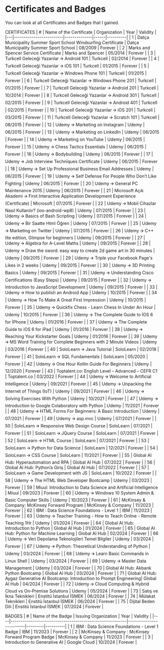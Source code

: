 # Certificates and Badges
You can look at all Certificates and Badges that I gained.

CERTIFICATES
| # | Name of the Certificate | Organization | Year | Validity |
|---|-------------------------|--------------|------|----------|
| 1 | Datça Municipality Summer Sport School Windsurfing Certificate | Datça Municipality Summer Sport School | 08/2009 | Forever |
| 2 | Marks and Spencer Service Certificate | Marks and Spencer | 05/2014 | Forever |
| 3 | Turkcell Geleceği Yazanlar 🡪 Android 101 | Turkcell | 02/2014 | Forever |
| 4 | Turkcell Geleceği Yazanlar 🡪 iOS 101 | Turkcell | 01/2015 | Forever |
| 5 | Turkcell Geleceği Yazanlar 🡪 Windows Phone 101 | Turkcell | 01/2015 | Forever |
| 6 | Turkcell Geleceği Yazanlar 🡪 Windows Phone 201 | Turkcell | 01/2015 | Forever |
| 7 | Turkcell Geleceği Yazanlar 🡪 Android 201 | Turkcell | 10/2014 | Forever |
| 8 | Turkcell Geleceği Yazanlar 🡪 Android 301 | Turkcell | 02/2015 | Forever |
| 9 | Turkcell Geleceği Yazanlar 🡪 Android 401 | Turkcell | 02/2015 | Forever |
| 10 | Turkcell Geleceği Yazanlar 🡪 iOS 201 | Turkcell | 03/2015 | Forever |
| 11 | Turkcell Geleceği Yazanlar 🡪 Scratch 101 | Turkcell | 08/2015 | Forever |
| 12 | Udemy 🡪 Marketing on Instagram | Udemy | 06/2015 | Forever |
| 13 | Udemy 🡪 Marketing on LinkedIn | Udemy | 06/2015 | Forever |
| 14 | Udemy 🡪 Marketing on YouTube | Udemy | 06/2015 | Forever |
| 15 | Udemy 🡪 Chess Tactics Essentials | Udemy | 06/2015 | Forever |
| 16 | Udemy 🡪 Bodybuilding | Udemy | 06/2015 | Forever |
| 17 | Udemy 🡪 Job Interview Techniques Certificate | Udemy | 06/2015 | Forever |
| 18 | Udemy 🡪 Set Up Professional Business Email Addresses | Udemy | 06/2015 | Forever |
| 19 | Udemy 🡪 Self Defense For People Who Don’t Like Fighting | Udemy | 06/2015 | Forever |
| 20 | Udemy 🡪 General PC Maintenance 2015 | Udemy | 06/2015 | Forever |
| 21 | Microsoft Açık Akademi 🡪 First Interactive Application Development Experience (Certificate) | Microsoft | 07/2015 | Forever |
| 22 | Udemy 🡪 Mobil Cihazlar Nasıl Kullanılır? (ios-android-wp8) | Udemy | 07/2015 | Forever |
| 23 | Udemy 🡪 Basics of Bash Scripting | Udemy | 07/2015 | Forever |
| 24 | Udemy 🡪 Bir Saatte Html Öğren | Udemy | 07/2015 | Forever |
| 25 | Udemy 🡪 Marketing on Twitter | Udemy | 07/2015 | Forever |
| 26 | Udemy 🡪 C++ lite edition, Glimpse for beginners | Udemy | 09/2015 | Forever |
| 27 | Udemy 🡪 Algebra for A-Level Maths | Udemy | 09/2015 | Forever |
| 28 | Udemy 🡪 Draw the sword: easy way to create 2d game art in 30 minutes | Udemy | 09/2015 | Forever |
| 29 | Udemy 🡪 Triple your Facebook Page's Likes in 2 weeks | Udemy | 09/2015 | Forever |
| 30 | Udemy 🡪 3D Printing Basics | Udemy | 09/2015 | Forever |
| 31 | Udemy 🡪 Understanding Cisco Certifications (Easy Steps) | Udemy | 09/2015 | Forever |
| 32 | Udemy 🡪 Introduction to JavaScript Development | Udemy | 09/2015 | Forever |
| 33 | Udemy 🡪 How to publish an Android App | Udemy | 10/2015 | Forever |
| 34 | Udemy 🡪 How To Make A Great First Impression | Udemy | 10/2015 | Forever |
| 35 | Udemy 🡪 Quickfix Chess - Learn Chess In Under An Hour | Udemy | 10/2015 | Forever |
| 36 | Udemy 🡪 The Complete Guide to İOS 6 for İPhone | Udemy | 01/2016 | Forever |
| 37 | Udemy 🡪 The Complete Guide to iOS 6 for iPad | Udemy | 01/2016 | Forever |
| 38 | Udemy 🡪 Reaching Your Kickstarter Goals | Udemy | 01/2016 | Forever |
| 39 | Udemy 🡪 MS Word Training for Complete Beginners with 2 Minute Videos | Udemy | 03/2016 | Forever |
| 40 | SoloLearn 🡪 Java Tutorial | SoloLearn | 02/2018 | Forever |
| 41 | SoloLearn 🡪 SQL Fundamentals | SoloLearn | 05/2020 | Forever |
| 42 | Udemy 🡪 One Hour Kotlin Guide For Beginners | Udemy | 12/2020 | Forever |
| 43 | Toptalent.co: English Level – Advanced – CEFR C1 | Toptalent.co | 03/2022 | Forever |
| 44 | Udemy 🡪 Welcome to Artificial Intelligence | Udemy | 09/2021 | Forever |
| 45 | Udemy 🡪 Unpacking the Internet of Things (IoT) | Udemy | 09/2021 | Forever |
| 46 | Udemy 🡪 Solving Exercises With Python | Udemy | 10/2021 | Forever |
| 47 | Udemy 🡪 Introduction to Google Colaboratory with Python | Udemy | 11/2021 | Forever |
| 48 | Udemy 🡪 HTML Forms For Beginners: A Basic Introduction | Udemy | 07/2021 | Forever |
| 49 | Udemy 🡪 asp.mvc | Udemy | 07/2021 | Forever |
| 50 | SoloLearn 🡪 Responsive Web Design Course | SoloLearn | 07/2021 | Forever |
| 51 | SoloLearn 🡪 JQuery Course | SoloLearn | 07/2021 | Forever |
| 52 | SoloLearn 🡪 HTML Course | SoloLearn | 07/2021 | Forever |
| 53 | SoloLearn 🡪 Python for Data Science | SoloLearn | 12/2021 | Forever |
| 54 | SoloLearn 🡪 CSS Course | SoloLearn | 11/2021 | Forever |
| 55 | Global AI Hub: Hyperautomation and RPA | Global AI Hub | 07/2022 | Forever |
| 56 | Global AI Hub: Python’a Giriş | Global AI Hub | 07/2022 | Forever |
| 57 | SoloLearn 🡪 Game Development with JS | SoloLearn | 10/2022 | Forever |
| 58 | Udemy 🡪 The HTML Web Developer Bootcamp | Udemy | 03/2023 | Forever |
| 59 | Miuul: Introduction to Data Science and Artificial Intelligence | Miuul | 09/2023 | Forever |
| 60 | Udemy 🡪 Windows 10 System Admin & Basic Computer Skills | Udemy | 10/2023 | Forever |
| 61 | McKinsey & Company: McKinsey Forward Program | McKinsey & Company | 11/2023 | Forever |
| 62 | IBM : Data Science Foundations - Level 1 | IBM | 11/2023 | Forever |
| 63 | Udemy 🡪 Teacher Training - How to Teach Online - Remote Teaching 1Hr | Udemy | 01/2024 | Forever |
| 64 | Global AI Hub: Introduction to Python | Global AI Hub | 01/2024 | Forever |
| 65 | Global AI Hub: Python for Machine Learning | Global AI Hub | 02/2024 | Forever |
| 66 | Udemy 🡪 Veri Depolama Teknolojileri Temel Bilgiler | Udemy | 03/2024 | Forever |
| 67 | Udemy 🡪 Python: Theoretical Understanding of Python | Udemy | 03/2024 | Forever |
| 68 | Udemy 🡪 Learn Basic Commands in Linux Shell | Udemy | 03/2024 | Forever |
| 69 | Udemy 🡪 Master Data Management | Udemy | 03/2024 | Forever |
| 70 | Global AI Hub: Akbank Python Bootcamp | Global AI Hub | 03/2024 | Forever |
| 71 | Global AI Hub: Aygaz Generative AI Bootcamp: Introduction to Prompt Engineering| Global AI Hub | 04/2024 | Forever |
| 72 | Udemy 🡪 Cloud Computing & Hybrid Cloud vs On-Premise Solutions | Udemy | 05/2024 | Forever |
| 73 | Satış ve İkna Teknikleri | Enstitü İstanbul İSMEK | 06/2024 | Forever |
| 74 | Mülakat Teknikleri | Enstitü İstanbul İSMEK | 06/2024 | Forever |
| 75 | Dijital Beden Dili | Enstitü İstanbul İSMEK | 07/2024 | Forever |

BADGES
| #  | Name of the Badge                                         | Issuing Organization     | Year    | Validity |
|----|-----------------------------------------------------------|-------------------------|---------|----------|
| 1  | IBM : Data Science Foundations - Level 1 Badge            | IBM                     | 11/2023 | Forever  |
| 2  | McKinsey & Company : McKinsey Forward Program Badge       | McKinsey & Company      | 11/2023 | Forever  |
| 3  | Introduction to Generative AI                             | Google Cloud            | 10/2024 | Forever  |
